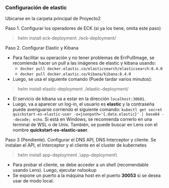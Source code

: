 ### Configuración de elastic

Ubicarse en la carpeta principal de Proyecto2

Paso 1. Configurar los operadores de ECK (si ya los tiene, omita este paso)
> helm install eck-deployment ./eck-deployment/

Paso 2. Configurar Elastic y Kibana
* Para facilitar su operación y no tener problemas de ErrPullImage, se recomienda hacer un pull a las imágenes de elastic y kibana usando:
    * `docker pull docker.elastic.co/elasticsearch/elasticsearch:8.4.0`
    * `docker pull docker.elastic.co/kibana/kibana:8.4.0`
* Luego, se usa el siguiente comando (Puede tardar varios minutos):
> helm install elastic-deployment ./elastic-deployment/
* El servicio de kibana va a estar en la dirección `localhost:30601`.
* Luego, va a aparecer un log-in, el usuario es **elastic** y la contraseña puede averiguarse corriendo el siguiente comando: `kubectl get secret quickstart-es-elastic-user -o=jsonpath='{.data.elastic}' | base64 --decode; echo`. Si está en Windows, se recomienda correrlo en una terminal de WSL o de Unix. También, se puede buscar en Lens con el nombre **quickstart-es-elastic-user**.

Paso 3 (Pendiente). Configurar el DNS API, DNS Interceptor y cliente.
Se instalan el API, el Interceptor y el cliente en el cluster de kubernetes
> helm install app-deployment .\app-deployment\


* Para probar el cliente, se debe acceder a un shell (recomendable usando Lens). Luego, ejecutar nslookup
* Se expone un puerto a la máquina host en el puerto **30053** si se desea usar de modo local.